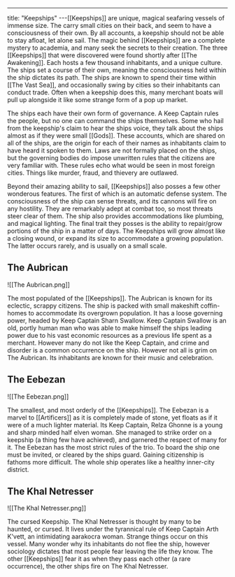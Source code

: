 ---
title: "Keepships"
---[[Keepships]] are unique, magical seafaring vessels of immense size. The carry small cities on their back, and seem to have a consciousness of their own. By all accounts, a keepship should not be able to stay afloat, let alone sail. The magic behind [[Keepships]] are a complete mystery to academia, and many seek the secrets to their creation. The three [[Keepships]] that were discovered were found shortly after [[The Awakening]]. Each hosts a few thousand inhabitants, and a unique culture. The ships set a course of their own, meaning the consciousness held within the ship dictates its path. The ships are known to spend their time within [[The Vast Sea]], and occasionally swing by cities so their inhabitants can conduct trade. Often when a keepship does this, many merchant boats will pull up alongside it like some strange form of a pop up market.

The ships each have their own form of governance. A Keep Captain rules the people, but no one can command the ships themselves. Some who hail from the keepship's claim to hear the ships voice, they talk about the ships almost as if they were small [[Gods]]. These accounts, which are shared on all of the ships, are the origin for each of their names as inhabitants claim to have heard it spoken to them. Laws are not formally placed on the ships, but the governing bodies do impose unwritten rules that the citizens are very familiar with. These rules echo what would be seen in most foreign cities. Things like murder, fraud, and thievery are outlawed. 

Beyond their amazing ability to sail, [[Keepships]] also posses a few other wonderous features. The first of which is an automatic defense system. The consciousness of the ship can sense threats, and its cannons will fire on any hostility. They are remarkably adept at combat too, so most threats steer clear of them. The ship also provides accommodations like plumbing, and magical lighting. The final trait they posses is the ability to repair/grow portions of the ship in a matter of days. The Keepships will grow almost like a closing wound, or expand its size to accommodate a growing population. The latter occurs rarely, and is usually on a small scale.

## The Aubrican
![[The Aubrican.png]]

The most populated of the [[Keepships]]. The Aubrican is known for its eclectic, scrappy citizens. The ship is packed with small makeshift coffin-homes to accommodate its overgrown population. It has a loose governing power, headed by Keep Captain Sharn Swallow. Keep Captain Swallow is an old, portly human man who was able to make himself the ships leading power due to his vast economic resources as a previous life spent as a merchant. However many do not like the Keep Captain, and crime and disorder is a common occurrence on the ship. However not all is grim on The Aubrican. Its inhabitants are known for their music and celebration.

## The Eebezan
![[The Eebezan.png]]

The smallest, and most orderly of the [[Keepships]]. The Eebezan is a marvel to [[Artificers]] as it is completely made of stone, yet floats as if it were of a much lighter material. Its Keep Captain, Relza Ghonne is a young and sharp minded half elven woman. She managed to strike order on a keepship (a thing few have achieved), and garnered the respect of many for it. The Eebezan has the most strict rules of the trio. To board the ship one must be invited, or cleared by the ships guard. Gaining citizenship is fathoms more difficult. The whole ship operates like a healthy inner-city district.

## The Khal Netresser
![[The Khal Netresser.png]]

The cursed Keepship. The Khal Netresser is thought by many to be haunted, or cursed. It lives under the tyrannical rule of Keep Captain Arth K'vett, an intimidating aarakocra woman. Strange things occur on this vessel. Many wonder why its inhabitants do not flee the ship, however sociology dictates that most people fear leaving the life they know. The other [[Keepships]] fear it as when they pass each other (a rare occurrence), the other ships fire on The Khal Netresser.